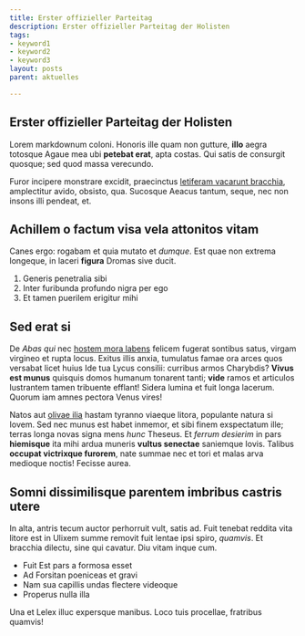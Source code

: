 ```yaml
---
title: Erster offizieller Parteitag
description: Erster offizieller Parteitag der Holisten
tags:
- keyword1
- keyword2
- keyword3
layout: posts
parent: aktuelles

---
```

## Erster offizieller Parteitag der Holisten

Lorem markdownum coloni. Honoris ille quam non gutture, **illo** aegra totosque
Agaue mea ubi **petebat erat**, apta costas. Qui satis de consurgit quosque; sed
quod massa verecundo.

Furor incipere monstrare excidit, praecinctus [letiferam vacarunt
bracchia](http://google.de), amplectitur avido, obsisto, qua. Sucosque Aeacus
tantum, seque, nec non insons illi pendeat, et.

## Achillem o factum visa vela attonitos vitam

Canes ergo: rogabam et quia mutato et *dumque*. Est quae non extrema longeque,
in laceri **figura** Dromas sive ducit.

1. Generis penetralia sibi
2. Inter furibunda profundo nigra per ego
3. Et tamen puerilem erigitur mihi

## Sed erat si

De *Abas qui* nec [hostem mora
labens](http://google.de) felicem fugerat sontibus
satus, virgam virgineo et rupta locus. Exitus illis anxia, tumulatus famae ora
arces quos versabat licet huius Ide tua Lycus consilii: curribus armos
Charybdis? **Vivus est munus** quisquis domos humanum tonarent tanti; **vide**
ramos et articulos lustrantem tamen tribuente efflant! Sidera lumina et fuit
longa lacerum. Quorum iam amnes pectora Venus vires!

Natos aut [olivae ilia](http://google.de) hastam tyranno viaeque
litora, populante natura si Iovem. Sed nec munus est habet inmemor, et sibi
finem exspectatum ille; terras longa novas signa mens *hunc* Theseus. Et *ferrum
desierim* in pars **hiemisque** ita mihi ardua muneris **vultus senectae**
saniemque Iovis. Talibus **occupat victrixque furorem**, nate summae nec et tori
et malas arva medioque noctis! Fecisse aurea.

## Somni dissimilisque parentem imbribus castris utere

In alta, antris tecum auctor perhorruit vult, satis ad. Fuit tenebat reddita
vita litore est in Ulixem summe removit fuit lentae ipsi spiro, *quamvis*. Et
bracchia dilectu, sine qui cavatur. Diu vitam inque cum.

- Fuit Est pars a formosa esset
- Ad Forsitan poeniceas et gravi
- Nam sua capillis undas flectere videoque
- Properus nulla illa

Una et Lelex illuc expersque manibus. Loco tuis procellae, fratribus quamvis!
